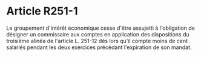 # Article R251-1

Le groupement d'intérêt économique cesse d'être assujetti à l'obligation de désigner un commissaire aux comptes en application des dispositions du troisième alinéa de l'article L. 251-12 dès lors qu'il compte moins de cent salariés pendant les deux exercices précédant l'expiration de son mandat.
